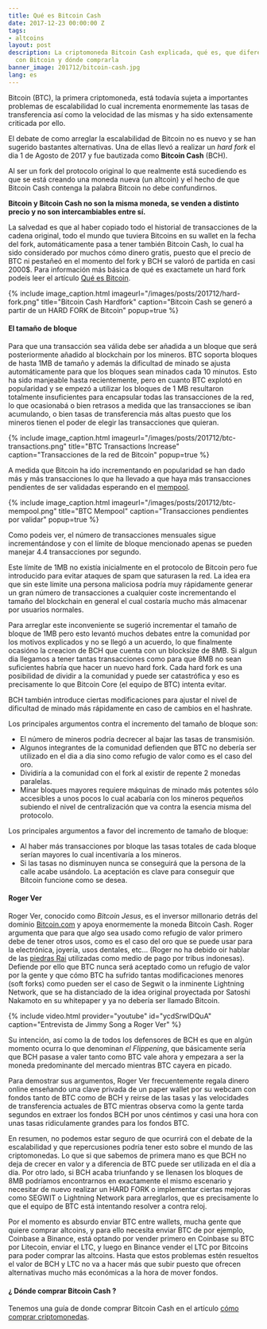 ```yaml
---
title: Qué es Bitcoin Cash
date: 2017-12-23 00:00:00 Z
tags:
- altcoins
layout: post
description: La criptomoneda Bitcoin Cash explicada, qué es, que diferencias tiene
  con Bitcoin y dónde comprarla
banner_image: 201712/bitcoin-cash.jpg
lang: es
---
```


Bitcoin (BTC), la primera criptomoneda, está todavía sujeta a importantes problemas de escalabilidad lo cual incrementa enormemente las tasas de transferencia así como la velocidad de las mismas y ha sido extensamente criticada por ello.

El debate de como arreglar la escalabilidad de Bitcoin no es nuevo y se han sugerido bastantes alternativas. Una de ellas llevó a realizar un *hard fork* el dia 1 de Agosto de 2017 y fue bautizada como **Bitcoin Cash** (BCH).

<!--more-->

Al ser un fork del protocolo original lo que realmente está sucediendo es que se está creando una moneda nueva (un altcoin) y el hecho de que Bitcoin Cash contenga la palabra Bitcoin no debe confundirnos.

**Bitcoin y Bitcoin Cash no son la misma moneda, se venden a distinto precio y no son intercambiables entre sí.**

La salvedad es que al haber copiado todo el historial de transacciones de la cadena original, todo el mundo que tuviera Bitcoins en su wallet en la fecha del fork, automáticamente pasa a tener también Bitcoin Cash, lo cual ha sido considerado por muchos cómo dinero gratis, puesto que el precio de BTC ni pestañeó en el momento del fork y BCH se valoró de partida en casi 2000$. Para información más básica de qué es exactamete un hard fork podeis leer el artículo [Qué es Bitcoin](../que-es-bitcoin).


{% include image_caption.html imageurl="/images/posts/201712/hard-fork.png" title="Bitcoin Cash Hardfork" caption="Bitcoin Cash se generó a partir de un HARD FORK de Bitcoin" popup=true %}

#### El tamaño de bloque

Para que una transacción sea válida debe ser añadida a un bloque que será posteriormente añadido al blockchain por los mineros. BTC soporta bloques de hasta 1MB de tamaño y además la dificultad de minado se ajusta automáticamente para que los bloques sean minados cada 10 minutos. Esto ha sido manjeable hasta recientemente, pero en cuanto BTC explotó en popularidad y se empezó a utilizar los bloques de 1 MB resultaron totalmente insuficientes para encapsular todas las transacciones de la red, lo que ocasionabá o bien retrasos a medida que las transacciones se iban acumulando, o bien tasas de transferencia más altas puesto que los mineros tienen el poder de elegir las transacciones que quieran.


{% include image_caption.html imageurl="/images/posts/201712/btc-transactions.png" title="BTC Transactions Increase" caption="Transacciones de la red de Bitcoin" popup=true %}

A medida que Bitcoin ha ido incrementando en popularidad se han dado más y más transacciones lo que ha llevado a que haya más transacciones pendientes de ser validadas esperando en el [mempool](https://blockchain.info/charts/mempool-size). 

{% include image_caption.html imageurl="/images/posts/201712/btc-mempool.png" title="BTC Mempool" caption="Transacciones pendientes por validar" popup=true %}

Como podeis ver, el número de transacciones mensuales sigue incrementándose y con el límite de bloque mencionado apenas se pueden manejar 4.4 transacciones por segundo.

Este límite de 1MB no existía inicialmente en el protocolo de Bitcoin pero fue introducido para evitar ataques de spam que saturasen la red. La idea era que sin este límite una persona maliciosa podría muy rápidamente generar un gran número de transacciones a cualquier coste incrementando el tamaño del blockchain en general el cual costaría mucho más almacenar por usuarios normales.

Para arreglar este inconveniente se sugerió incrementar el tamaño de bloque de 1MB pero esto levantó muchos debates entre la comunidad por los motivos explicados y no se llegó a un acuerdo, lo que finalmente ocasióno la creacion de BCH que cuenta con un blocksize de 8MB. Si algun dia llegamos a tener tantas transacciones como para que 8MB no sean suficientes habría que hacer un nuevo hard fork. Cada hard fork es una posibilidad de dividir a la comunidad y puede ser catastrófica y eso es precisamente lo que Bitcoin Core (el equipo de BTC) intenta evitar.

BCH también introduce ciertas modificaciones para ajustar el nivel de dificultad de minado más rápidamente en caso de cambios en el hashrate.

Los principales argumentos contra el incremento del tamaño de bloque son:
* El número de mineros podría decrecer al bajar las tasas de transmisión.
* Algunos integrantes de la comunidad defienden que BTC no debería ser utilizado en el dia a dia sino como refugio de valor como es el caso del oro.
* Dividiría a la comunidad con el fork al existir de repente 2 monedas paralelas.
* Minar bloques mayores requiere máquinas de minado más potentes sólo accesibles a unos pocos lo cual acabaría con los mineros pequeños subiendo el nivel de centralización que va contra la esencia misma del protocolo.
 
Los principales argumentos a favor del incremento de tamaño de bloque:
* Al haber más transacciones por bloque las tasas totales de cada bloque serían mayores lo cual incentivaría a los mineros.
* Si las tasas no disminuyen nunca se conseguirá que la persona de la calle acabe usándolo. La aceptación es clave para conseguir que Bitcoin funcione como se desea.
 
#### Roger Ver

Roger Ver, conocido como *Bitcoin Jesus*, es el inversor millonario detrás del dominio [Bitcoin.com](https://www.bitcoin.com) y apoya enormemente la moneda Bitcoin Cash. Roger argumenta que para que algo sea usado como refugio de valor primero debe de tener otros usos, como es el caso del oro que se puede usar para la electrónica, joyería, usos dentales, etc... (Roger no ha debido oir hablar de las [piedras Rai](https://es.wikipedia.org/wiki/Piedras_rai) utilizadas como medio de pago por tribus indonesas).
Defiende por ello que BTC nunca será aceptado como un refugio de valor por la gente y que cómo BTC ha sufrido tantas modificaciones menores (soft forks) como pueden ser el caso de Segwit o la inminente Lightning Network, que se ha distanciado de la idea original proyectada por Satoshi Nakamoto en su whitepaper y ya no debería ser llamado Bitcoin.

{% include video.html provider="youtube" id="ycdSrwlDQuA" caption="Entrevista de Jimmy Song a Roger Ver" %}

Su intención, así como la de todos los defensores de BCH es que en algún momento ocurra lo que denominan *el Flippening*, que básicamente sería que BCH pasase a valer tanto como BTC vale ahora y empezara a ser la moneda predominante del mercado mientras BTC cayera en picado.

Para demostrar sus argumentos, Roger Ver frecuentemente regala dinero online enseñando una clave privada de un paper wallet por su webcam con fondos tanto de BTC como de BCH y reirse de las tasas y las velocidades de transferencia actuales de BTC mientras observa como la gente tarda segundos en extraer los fondos BCH por unos céntimos y casi una hora con unas tasas ridiculamente grandes para los fondos BTC.

En resumen, no podemos estar seguro de que ocurrirá con el debate de la escalabilidad y que repercusiones podría tener esto sobre el mundo de las criptomonedas. Lo que si que sabemos de primera mano es que BCH no deja de crecer en valor y a diferencia de BTC puede ser utilizada en el día a día. Por otro lado, si BCH acaba triunfando y se llenasen los bloques de 8MB podríamos encontrarnos en exactamente el mismo escenario y necesitar de nuevo realizar un HARD FORK o implementar ciertas mejoras como SEGWIT o Lightning Network para arreglarlos, que es precisamente lo que el equipo de BTC está intentando resolver a contra reloj.

Por el momento es absurdo enviar BTC entre wallets, mucha gente que quiere comprar altcoins, y para ello necesita enviar BTC de por ejemplo, Coinbase a Binance, está optando por vender primero en Coinbase su BTC por Litecoin, enviar el LTC, y luego en Binance vender el LTC por Bitcoins para poder comprar las altcoins. Hasta que estos problemas estén resueltos el valor de BCH y LTC no va a hacer más que subir puesto que ofrecen alternativas mucho más económicas a la hora de mover fondos.

#### ¿ Dónde comprar Bitcoin Cash ?

Tenemos una guía de donde comprar Bitcoin Cash en el artículo [cómo comprar criptomonedas](../como-comprar-criptomonedas).